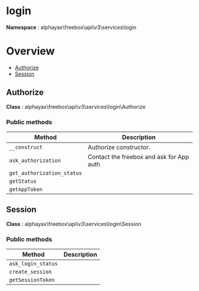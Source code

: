 # login

**Namespace**  : alphayax\freebox\api\v3\services\login

# Overview

- [Authorize](login.md#Authorize)
- [Session](login.md#Session)


<a name="Authorize"></a>
## Authorize

**Class**  : alphayax\freebox\api\v3\services\login\Authorize

### Public methods

| Method | Description |
|---|---|
| `__construct` | Authorize constructor. | 
| `ask_authorization` | Contact the freebox and ask for App auth | 
| `get_authorization_status` |  | 
| `getStatus` |  | 
| `getAppToken` |  | 

<a name="Session"></a>
## Session

**Class**  : alphayax\freebox\api\v3\services\login\Session

### Public methods

| Method | Description |
|---|---|
| `ask_login_status` |  | 
| `create_session` |  | 
| `getSessionToken` |  | 
